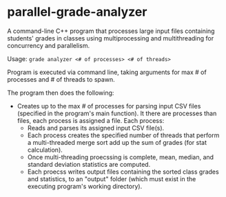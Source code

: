# parallel-grade-analyzer
A command-line C++ program that processes large input files containing students' grades in classes using multiprocessing and multithreading for concurrency and parallelism.

Usage: `grade analyzer <# of processes> <# of threads>`

Program is executed via command line, taking arguments for max # of processes and # of threads to spawn.

The program then does the following:
* Creates up to the max # of processes for parsing input CSV files (specified in the program's main function). It there are processes than files, each process is assigned a file. Each process:
   * Reads and parses its assigned input CSV file(s).
   * Each process creates the specified number of threads that perform a multi-threaded merge sort add up the sum of grades (for stat calculation). 
   * Once multi-threading proecssing is complete, mean, median, and standard deviation statistics are computed.
   * Each proecss writes output files containing the sorted class grades and statistics, to an "output" folder (which must exist in the executing program's working directory).
